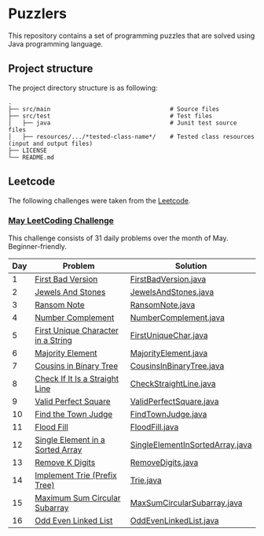 # Puzzlers
This repository contains a set of programming puzzles that are solved using Java programming language.

## Project structure
The project directory structure is as following:

    .
    ├── src/main                                  # Source files
    ├── src/test                                  # Test files
    │   ├── java                                  # Junit test source files
    │   ├── resources/.../*tested-class-name*/    # Tested class resources (input and output files)
    ├── LICENSE
    └── README.md

## Leetcode
The following challenges were taken from the [Leetcode](https://leetcode.com/).

### [May LeetCoding Challenge](https://leetcode.com/explore/featured/card/may-leetcoding-challenge/)
This challenge consists of 31 daily problems over the month of May. Beginner-friendly.

| Day | Problem | Solution |
| --- | ------------- | --- |
| 1   | [First Bad Version](https://leetcode.com/explore/featured/card/may-leetcoding-challenge/534/week-1-may-1st-may-7th/3316/) | [FirstBadVersion.java](src/main/java/com/chizganov/puzzlers/leetcode/may/FirstBadVersion.java) |
| 2   | [Jewels And Stones](https://leetcode.com/explore/featured/card/may-leetcoding-challenge/534/week-1-may-1st-may-7th/3317/) | [JewelsAndStones.java](src/main/java/com/chizganov/puzzlers/leetcode/may/JewelsAndStones.java) |
| 3   | [Ransom Note](https://leetcode.com/explore/featured/card/may-leetcoding-challenge/534/week-1-may-1st-may-7th/3318/) | [RansomNote.java](src/main/java/com/chizganov/puzzlers/leetcode/may/RansomNote.java) |
| 4   | [Number Complement](https://leetcode.com/explore/featured/card/may-leetcoding-challenge/534/week-1-may-1st-may-7th/3319/) | [NumberComplement.java](src/main/java/com/chizganov/puzzlers/leetcode/may/NumberComplement.java) |
| 5   | [First Unique Character in a String](https://leetcode.com/explore/featured/card/may-leetcoding-challenge/534/week-1-may-1st-may-7th/3320/) | [FirstUniqueChar.java](src/main/java/com/chizganov/puzzlers/leetcode/may/FirstUniqueChar.java) |
| 6   | [Majority Element](https://leetcode.com/explore/featured/card/may-leetcoding-challenge/534/week-1-may-1st-may-7th/3321/) | [MajorityElement.java](src/main/java/com/chizganov/puzzlers/leetcode/may/MajorityElement.java) |
| 7   | [Cousins in Binary Tree](https://leetcode.com/explore/featured/card/may-leetcoding-challenge/534/week-1-may-1st-may-7th/3322/) | [CousinsInBinaryTree.java](src/main/java/com/chizganov/puzzlers/leetcode/may/CousinsInBinaryTree.java) |
| 8   | [Check If It Is a Straight Line](https://leetcode.com/explore/featured/card/may-leetcoding-challenge/535/week-2-may-8th-may-14th/3323/) | [CheckStraightLine.java](src/main/java/com/chizganov/puzzlers/leetcode/may/CheckStraightLine.java) |
| 9   | [Valid Perfect Square](https://leetcode.com/explore/featured/card/may-leetcoding-challenge/535/week-2-may-8th-may-14th/3324/) | [ValidPerfectSquare.java](src/main/java/com/chizganov/puzzlers/leetcode/may/ValidPerfectSquare.java) |
| 10  | [Find the Town Judge](https://leetcode.com/explore/challenge/card/may-leetcoding-challenge/535/week-2-may-8th-may-14th/3325/) | [FindTownJudge.java](src/main/java/com/chizganov/puzzlers/leetcode/may/FindTownJudge.java) |
| 11  | [Flood Fill](https://leetcode.com/explore/challenge/card/may-leetcoding-challenge/535/week-2-may-8th-may-14th/3326/) | [FloodFill.java](src/main/java/com/chizganov/puzzlers/leetcode/may/FloodFill.java) |
| 12  | [Single Element in a Sorted Array](https://leetcode.com/explore/challenge/card/may-leetcoding-challenge/535/week-2-may-8th-may-14th/3327/) | [SingleElementInSortedArray.java](src/main/java/com/chizganov/puzzlers/leetcode/may/SingleElementInSortedArray.java) |
| 13  | [Remove K Digits](https://leetcode.com/explore/challenge/card/may-leetcoding-challenge/535/week-2-may-8th-may-14th/3328/) | [RemoveDigits.java](src/main/java/com/chizganov/puzzlers/leetcode/may/RemoveDigits.java) |
| 14  | [Implement Trie (Prefix Tree)](https://leetcode.com/explore/challenge/card/may-leetcoding-challenge/535/week-2-may-8th-may-14th/3329/) | [Trie.java](src/main/java/com/chizganov/puzzlers/leetcode/may/Trie.java) |
| 15  | [Maximum Sum Circular Subarray](https://leetcode.com/explore/challenge/card/may-leetcoding-challenge/536/week-3-may-15th-may-21st/3330/) | [MaxSumCircularSubarray.java](src/main/java/com/chizganov/puzzlers/leetcode/may/MaxSumCircularSubarray.java) |
| 16  | [Odd Even Linked List](https://leetcode.com/explore/challenge/card/may-leetcoding-challenge/536/week-3-may-15th-may-21st/3331/) | [OddEvenLinkedList.java](src/main/java/com/chizganov/puzzlers/leetcode/may/OddEvenLinkedList.java) |
